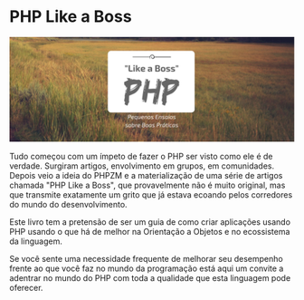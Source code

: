 # PHP Like a Boss

![Readme Art](assets/like-a-boss.png)

Tudo começou com um ímpeto de fazer o PHP ser visto como ele é de verdade. Surgiram artigos, envolvimento em grupos, em comunidades. Depois veio a ideia do PHPZM e a materialização de uma série de artigos chamada "PHP Like a Boss", que provavelmente não é muito original, mas que transmite exatamente um grito que já estava ecoando pelos corredores do mundo do desenvolvimento.

Este livro tem a pretensão de ser um guia de como criar aplicações usando PHP usando o que há de melhor na Orientação a Objetos e no ecossistema da linguagem.

Se você sente uma necessidade frequente de melhorar seu desempenho frente ao que você faz no mundo da programação está aqui um convite a adentrar no mundo do PHP com toda a qualidade que esta linguagem pode oferecer.


